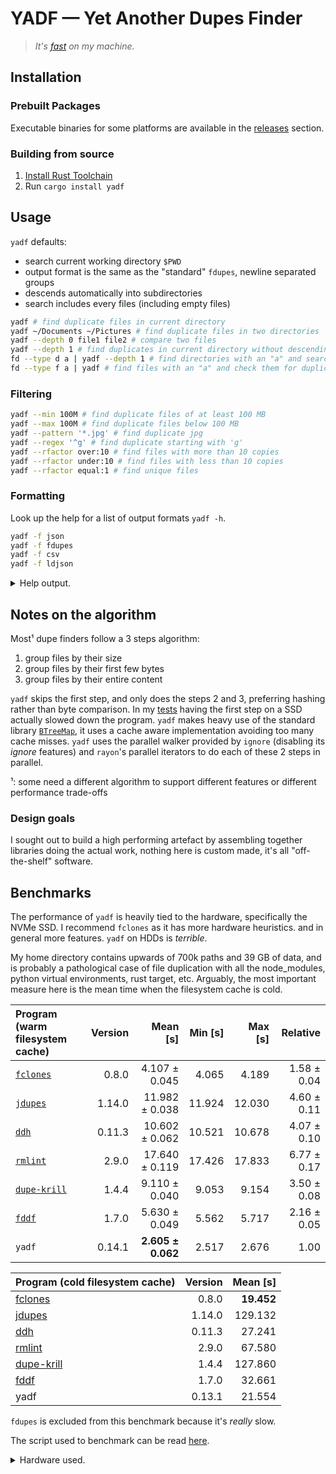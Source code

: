 # YADF — Yet Another Dupes Finder

> _It's [fast](#benchmarks) on my machine._

## Installation

### Prebuilt Packages

Executable binaries for some platforms are available in the [releases](https://github.com/jRimbault/yadf/releases) section.

### Building from source

1. [Install Rust Toolchain](https://www.rust-lang.org/tools/install)
2. Run `cargo install yadf`

## Usage

`yadf` defaults:

- search current working directory `$PWD`
- output format is the same as the "standard" `fdupes`, newline separated groups
- descends automatically into subdirectories
- search includes every files (including empty files)

```bash
yadf # find duplicate files in current directory
yadf ~/Documents ~/Pictures # find duplicate files in two directories
yadf --depth 0 file1 file2 # compare two files
yadf --depth 1 # find duplicates in current directory without descending
fd --type d a | yadf --depth 1 # find directories with an "a" and search them for duplicates without descending
fd --type f a | yadf # find files with an "a" and check them for duplicates
```

### Filtering

```bash
yadf --min 100M # find duplicate files of at least 100 MB
yadf --max 100M # find duplicate files below 100 MB
yadf --pattern '*.jpg' # find duplicate jpg
yadf --regex '^g' # find duplicate starting with 'g'
yadf --rfactor over:10 # find files with more than 10 copies
yadf --rfactor under:10 # find files with less than 10 copies
yadf --rfactor equal:1 # find unique files
```

### Formatting

Look up the help for a list of output formats `yadf -h`.

```bash
yadf -f json
yadf -f fdupes
yadf -f csv
yadf -f ldjson
```

<details>
  <summary>Help output.</summary>

```
yadf 0.13.1
Yet Another Dupes Finder

USAGE:
    yadf [FLAGS] [OPTIONS] [paths]...

FLAGS:
    -H, --hard-links    Treat hard links to same file as duplicates
    -h, --help          Prints help information
    -n, --no-empty      Excludes empty files
    -q, --quiet         Pass many times for less log output
    -V, --version       Prints version information
    -v, --verbose       Pass many times for more log output

OPTIONS:
    -a, --algorithm <algorithm>    Hashing algorithm [default: AHash]  [possible values: AHash,
                                   Highway, MetroHash, SeaHash, XxHash]
    -f, --format <format>          Output format [default: Fdupes]  [possible values: Csv, Fdupes,
                                   Json, JsonPretty, LdJson, Machine]
        --max <size>               Maximum file size
    -d, --depth <depth>            Maximum recursion depth
        --min <size>               Minimum file size
    -p, --pattern <glob>           Check files with a name matching a glob pattern, see:
                                   https://docs.rs/globset/0.4.6/globset/index.html#syntax
    -R, --regex <regex>            Check files with a name matching a Perl-style regex, see:
                                   https://docs.rs/regex/1.4.2/regex/index.html#syntax
        --rfactor <rfactor>        Replication factor [under|equal|over]:n

ARGS:
    <paths>...    Directories to search

For sizes, K/M/G/T[B|iB] suffixes can be used (case-insensitive).
```

</details>

## Notes on the algorithm

Most¹ dupe finders follow a 3 steps algorithm:

1. group files by their size
2. group files by their first few bytes
3. group files by their entire content

`yadf` skips the first step, and only does the steps 2 and 3, preferring hashing rather than byte comparison. In my [tests][3-steps] having the first step on a SSD actually slowed down the program.
`yadf` makes heavy use of the standard library [`BTreeMap`][btreemap], it uses a cache aware implementation avoiding too many cache misses. `yadf` uses the parallel walker provided by `ignore` (disabling its _ignore_ features) and `rayon`'s parallel iterators to do each of these 2 steps in parallel.

¹: some need a different algorithm to support different features or different performance trade-offs

[btreemap]: https://doc.rust-lang.org/std/collections/struct.BTreeMap.html
[3-steps]: https://github.com/jRimbault/yadf/tree/3-steps
[hashmap]: https://doc.rust-lang.org/std/collections/struct.HashMap.html

### Design goals

I sought out to build a high performing artefact by assembling together libraries doing the actual work, nothing here is custom made, it's all "off-the-shelf" software.

## Benchmarks

The performance of `yadf` is heavily tied to the hardware, specifically the
NVMe SSD. I recommend `fclones` as it has more hardware heuristics. and in general more features. `yadf` on HDDs is _terrible_.

My home directory contains upwards of 700k paths and 39 GB of data, and is probably a pathological case of file duplication with all the node_modules, python virtual environments, rust target, etc. Arguably, the most important measure here is the mean time when the filesystem cache is cold.

| Program (warm filesystem cache) | Version |          Mean [s] |   Min [s] | Max [s] |    Relative |
| :------------------------------ | ------: | ----------------: | --------: | ------: | ----------: |
| [`fclones`][0]                  |   0.8.0 |     4.107 ± 0.045 |     4.065 |   4.189 | 1.58 ± 0.04 |
| [`jdupes`][1]                   |  1.14.0 |    11.982 ± 0.038 |    11.924 |  12.030 | 4.60 ± 0.11 |
| [`ddh`][2]                      |  0.11.3 |    10.602 ± 0.062 |    10.521 |  10.678 | 4.07 ± 0.10 |
| [`rmlint`][3]                   |   2.9.0 |    17.640 ± 0.119 |    17.426 |  17.833 | 6.77 ± 0.17 |
| [`dupe-krill`][4]               |   1.4.4 |     9.110 ± 0.040 |     9.053 |   9.154 | 3.50 ± 0.08 |
| [`fddf`][5]                     |   1.7.0 |     5.630 ± 0.049 |     5.562 |   5.717 | 2.16 ± 0.05 |
| `yadf`                          |  0.14.1 | **2.605 ± 0.062** |     2.517 |   2.676 |        1.00 |

| Program (cold filesystem cache) | Version |   Mean [s] |
| :------------------------------ | ------: | ---------: |
| [fclones][0]                    |   0.8.0 | **19.452** |
| [jdupes][1]                     |  1.14.0 |    129.132 |
| [ddh][2]                        |  0.11.3 |     27.241 |
| [rmlint][3]                     |   2.9.0 |     67.580 |
| [dupe-krill][4]                 |   1.4.4 |    127.860 |
| [fddf][5]                       |   1.7.0 |     32.661 |
| yadf                            |  0.13.1 |     21.554 |

`fdupes` is excluded from this benchmark because it's _really_ slow.

The script used to benchmark can be read [here](./bench.sh).

[0]: https://github.com/pkolaczk/fclones
[1]: https://github.com/jbruchon/jdupes
[2]: https://github.com/darakian/ddh
[3]: https://github.com/sahib/rmlint
[4]: https://github.com/kornelski/dupe-krill
[5]: https://github.com/birkenfeld/fddf

<details>
    <summary>Hardware used.</summary>

Extract from `neofetch` and `hwinfo --disk`:

- OS: Ubuntu 20.04.1 LTS x86_64
- Host: XPS 15 9570
- Kernel: 5.4.0-42-generic
- CPU: Intel i9-8950HK (12) @ 4.800GHz
- Memory: 4217MiB / 31755MiB
- Disk:
  - model: "SK hynix Disk"
  - driver: "nvme"

</details>
